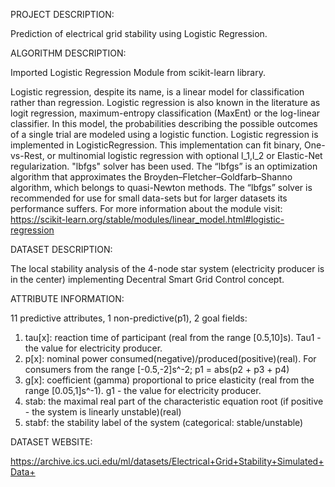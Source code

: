 PROJECT DESCRIPTION:

Prediction of electrical grid stability using Logistic Regression.


ALGORITHM DESCRIPTION:

Imported Logistic Regression Module from scikit-learn library.

Logistic regression, despite its name, is a linear model for classification rather than regression. Logistic regression is also known in the literature as logit regression, maximum-entropy classification (MaxEnt) or the log-linear classifier. In this model, the probabilities describing the possible outcomes of a single trial are modeled using a logistic function.
Logistic regression is implemented in LogisticRegression. This implementation can fit binary, One-vs-Rest, or multinomial logistic regression with optional 
l_1,l_2 or Elastic-Net regularization.
"lbfgs" solver has been used.
The “lbfgs” is an optimization algorithm that approximates the Broyden–Fletcher–Goldfarb–Shanno algorithm, which belongs to quasi-Newton methods. The “lbfgs” solver is recommended for use for small data-sets but for larger datasets its performance suffers. 
For more information about the module visit: https://scikit-learn.org/stable/modules/linear_model.html#logistic-regression


DATASET DESCRIPTION:

The local stability analysis of the 4-node star system (electricity producer is in the center) implementing Decentral Smart Grid Control concept.


ATTRIBUTE INFORMATION:

11 predictive attributes, 1 non-predictive(p1), 2 goal fields:
1. tau[x]: reaction time of participant (real from the range [0.5,10]s). Tau1 - the value for electricity producer.
2. p[x]: nominal power consumed(negative)/produced(positive)(real). For consumers from the range [-0.5,-2]s^-2; p1 = abs(p2 + p3 + p4)
3. g[x]: coefficient (gamma) proportional to price elasticity (real from the range [0.05,1]s^-1). g1 - the value for electricity producer.
4. stab: the maximal real part of the characteristic equation root (if positive - the system is linearly unstable)(real)
5. stabf: the stability label of the system (categorical: stable/unstable)


DATASET WEBSITE:

https://archive.ics.uci.edu/ml/datasets/Electrical+Grid+Stability+Simulated+Data+
